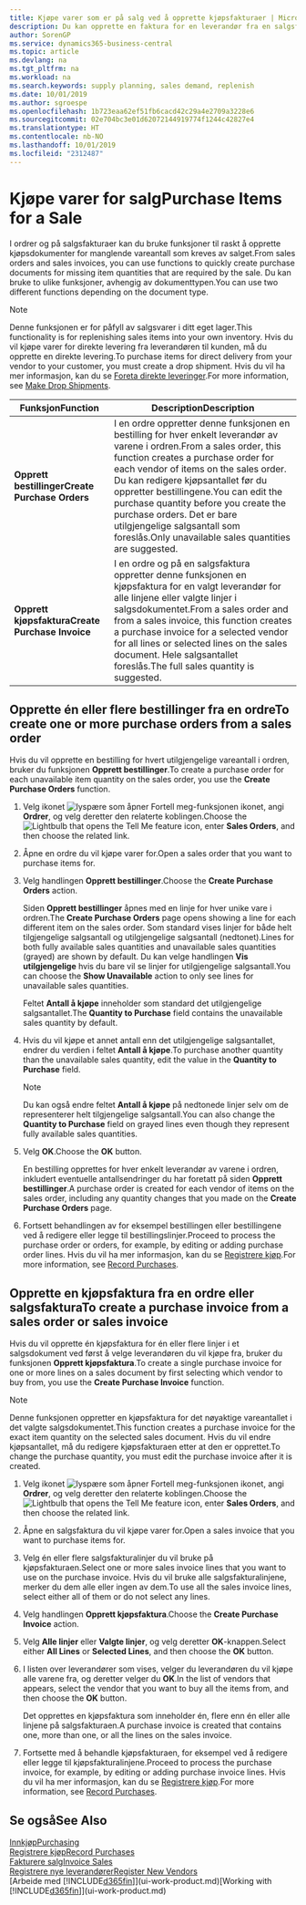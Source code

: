 ```yaml
---
title: Kjøpe varer som er på salg ved å opprette kjøpsfakturaer | Microsoft dokumenter
description: Du kan opprette en faktura for en leverandør fra en salgsfaktura for å kjøpe produkter.
author: SorenGP
ms.service: dynamics365-business-central
ms.topic: article
ms.devlang: na
ms.tgt_pltfrm: na
ms.workload: na
ms.search.keywords: supply planning, sales demand, replenish
ms.date: 10/01/2019
ms.author: sgroespe
ms.openlocfilehash: 1b723eaa62ef51fb6cacd42c29a4e2709a3228e6
ms.sourcegitcommit: 02e704bc3e01d62072144919774f1244c42827e4
ms.translationtype: HT
ms.contentlocale: nb-NO
ms.lasthandoff: 10/01/2019
ms.locfileid: "2312487"
---
```

# <a name="purchase-items-for-a-sale"></a><span data-ttu-id="8e933-103">Kjøpe varer for salg</span><span class="sxs-lookup"><span data-stu-id="8e933-103">Purchase Items for a Sale</span></span>
<span data-ttu-id="8e933-104">I ordrer og på salgsfakturaer kan du bruke funksjoner til raskt å opprette kjøpsdokumenter for manglende vareantall som kreves av salget.</span><span class="sxs-lookup"><span data-stu-id="8e933-104">From sales orders and sales invoices, you can use functions to quickly create purchase documents for missing item quantities that are required by the sale.</span></span> <span data-ttu-id="8e933-105">Du kan bruke to ulike funksjoner, avhengig av dokumenttypen.</span><span class="sxs-lookup"><span data-stu-id="8e933-105">You can use two different functions depending on the document type.</span></span>

> [!Note]
> <span data-ttu-id="8e933-106">Denne funksjonen er for påfyll av salgsvarer i ditt eget lager.</span><span class="sxs-lookup"><span data-stu-id="8e933-106">This functionality is for replenishing sales items into your own inventory.</span></span> <span data-ttu-id="8e933-107">Hvis du vil kjøpe varer for direkte levering fra leverandøren til kunden, må du opprette en direkte levering.</span><span class="sxs-lookup"><span data-stu-id="8e933-107">To purchase items for direct delivery from your vendor to your customer, you must create a drop shipment.</span></span> <span data-ttu-id="8e933-108">Hvis du vil ha mer informasjon, kan du se [Foreta direkte leveringer](sales-how-drop-shipment.md).</span><span class="sxs-lookup"><span data-stu-id="8e933-108">For more information, see [Make Drop Shipments](sales-how-drop-shipment.md).</span></span>   

|<span data-ttu-id="8e933-109">Funksjon</span><span class="sxs-lookup"><span data-stu-id="8e933-109">Function</span></span>|<span data-ttu-id="8e933-110">Description</span><span class="sxs-lookup"><span data-stu-id="8e933-110">Description</span></span>|
|--------|-----------|
|<span data-ttu-id="8e933-111">**Opprett bestillinger**</span><span class="sxs-lookup"><span data-stu-id="8e933-111">**Create Purchase Orders**</span></span>|<span data-ttu-id="8e933-112">I en ordre oppretter denne funksjonen en bestilling for hver enkelt leverandør av varene i ordren.</span><span class="sxs-lookup"><span data-stu-id="8e933-112">From a sales order, this function creates a purchase order for each vendor of items on the sales order.</span></span> <span data-ttu-id="8e933-113">Du kan redigere kjøpsantallet før du oppretter bestillingene.</span><span class="sxs-lookup"><span data-stu-id="8e933-113">You can edit the purchase quantity before you create the purchase orders.</span></span> <span data-ttu-id="8e933-114">Det er bare utilgjengelige salgsantall som foreslås.</span><span class="sxs-lookup"><span data-stu-id="8e933-114">Only unavailable sales quantities are suggested.</span></span>
|<span data-ttu-id="8e933-115">**Opprett kjøpsfaktura**</span><span class="sxs-lookup"><span data-stu-id="8e933-115">**Create Purchase Invoice**</span></span>|<span data-ttu-id="8e933-116">I en ordre og på en salgsfaktura oppretter denne funksjonen en kjøpsfaktura for en valgt leverandør for alle linjene eller valgte linjer i salgsdokumentet.</span><span class="sxs-lookup"><span data-stu-id="8e933-116">From a sales order and from a sales invoice, this function creates a purchase invoice for a selected vendor for all lines or selected lines on the sales document.</span></span> <span data-ttu-id="8e933-117">Hele salgsantallet foreslås.</span><span class="sxs-lookup"><span data-stu-id="8e933-117">The full sales quantity is suggested.</span></span>|

## <a name="to-create-one-or-more-purchase-orders-from-a-sales-order"></a><span data-ttu-id="8e933-118">Opprette én eller flere bestillinger fra en ordre</span><span class="sxs-lookup"><span data-stu-id="8e933-118">To create one or more purchase orders from a sales order</span></span>
<span data-ttu-id="8e933-119">Hvis du vil opprette en bestilling for hvert utilgjengelige vareantall i ordren, bruker du funksjonen **Opprett bestillinger**.</span><span class="sxs-lookup"><span data-stu-id="8e933-119">To create a purchase order for each unavailable item quantity on the sales order, you use the **Create Purchase Orders** function.</span></span>

1. <span data-ttu-id="8e933-120">Velg ikonet ![lyspære som åpner Fortell meg-funksjonen](media/ui-search/search_small.png "Fortell hva du vil gjøre") ikonet, angi **Ordrer**, og velg deretter den relaterte koblingen.</span><span class="sxs-lookup"><span data-stu-id="8e933-120">Choose the ![Lightbulb that opens the Tell Me feature](media/ui-search/search_small.png "Tell me what you want to do") icon, enter **Sales Orders**, and then choose the related link.</span></span>
2. <span data-ttu-id="8e933-121">Åpne en ordre du vil kjøpe varer for.</span><span class="sxs-lookup"><span data-stu-id="8e933-121">Open a sales order that you want to purchase items for.</span></span>
3. <span data-ttu-id="8e933-122">Velg handlingen **Opprett bestillinger**.</span><span class="sxs-lookup"><span data-stu-id="8e933-122">Choose the **Create Purchase Orders** action.</span></span>

    <span data-ttu-id="8e933-123">Siden **Opprett bestillinger** åpnes med en linje for hver unike vare i ordren.</span><span class="sxs-lookup"><span data-stu-id="8e933-123">The **Create Purchase Orders** page opens showing a line for each different item on the sales order.</span></span> <span data-ttu-id="8e933-124">Som standard vises linjer for både helt tilgjengelige salgsantall og utilgjengelige salgsantall (nedtonet).</span><span class="sxs-lookup"><span data-stu-id="8e933-124">Lines for both fully available sales quantities and unavailable sales quantities (grayed) are shown by default.</span></span> <span data-ttu-id="8e933-125">Du kan velge handlingen **Vis utilgjengelige** hvis du bare vil se linjer for utilgjengelige salgsantall.</span><span class="sxs-lookup"><span data-stu-id="8e933-125">You can choose the **Show Unavailable** action to only see lines for unavailable sales quantities.</span></span>

    <span data-ttu-id="8e933-126">Feltet **Antall å kjøpe** inneholder som standard det utilgjengelige salgsantallet.</span><span class="sxs-lookup"><span data-stu-id="8e933-126">The **Quantity to Purchase** field contains the unavailable sales quantity by default.</span></span>
4. <span data-ttu-id="8e933-127">Hvis du vil kjøpe et annet antall enn det utilgjengelige salgsantallet, endrer du verdien i feltet **Antall å kjøpe**.</span><span class="sxs-lookup"><span data-stu-id="8e933-127">To purchase another quantity than the unavailable sales quantity, edit the value in the **Quantity to Purchase** field.</span></span>

    > [!NOTE]  
    >   <span data-ttu-id="8e933-128">Du kan også endre feltet **Antall å kjøpe** på nedtonede linjer selv om de representerer helt tilgjengelige salgsantall.</span><span class="sxs-lookup"><span data-stu-id="8e933-128">You can also change the **Quantity to Purchase** field on grayed lines even though they represent fully available sales quantities.</span></span>
5. <span data-ttu-id="8e933-129">Velg **OK**.</span><span class="sxs-lookup"><span data-stu-id="8e933-129">Choose the **OK** button.</span></span>

    <span data-ttu-id="8e933-130">En bestilling opprettes for hver enkelt leverandør av varene i ordren, inkludert eventuelle antallsendringer du har foretatt på siden **Opprett bestillinger**.</span><span class="sxs-lookup"><span data-stu-id="8e933-130">A purchase order is created for each vendor of items on the sales order, including any quantity changes that you made on the **Create Purchase Orders** page.</span></span>
7. <span data-ttu-id="8e933-131">Fortsett behandlingen av for eksempel bestillingen eller bestillingene ved å redigere eller legge til bestillingslinjer.</span><span class="sxs-lookup"><span data-stu-id="8e933-131">Proceed to process the purchase order or orders, for example, by editing or adding purchase order lines.</span></span> <span data-ttu-id="8e933-132">Hvis du vil ha mer informasjon, kan du se [Registrere kjøp](purchasing-how-record-purchases.md).</span><span class="sxs-lookup"><span data-stu-id="8e933-132">For more information, see [Record Purchases](purchasing-how-record-purchases.md).</span></span>


## <a name="to-create-a-purchase-invoice-from-a-sales-order-or-sales-invoice"></a><span data-ttu-id="8e933-133">Opprette en kjøpsfaktura fra en ordre eller salgsfaktura</span><span class="sxs-lookup"><span data-stu-id="8e933-133">To create a purchase invoice from a sales order or sales invoice</span></span>
<span data-ttu-id="8e933-134">Hvis du vil opprette én kjøpsfaktura for én eller flere linjer i et salgsdokument ved først å velge leverandøren du vil kjøpe fra, bruker du funksjonen **Opprett kjøpsfaktura**.</span><span class="sxs-lookup"><span data-stu-id="8e933-134">To create a single purchase invoice for one or more lines on a sales document by first selecting which vendor to buy from, you use the **Create Purchase Invoice** function.</span></span>

> [!NOTE]  
>   <span data-ttu-id="8e933-135">Denne funksjonen oppretter en kjøpsfaktura for det nøyaktige vareantallet i det valgte salgsdokumentet.</span><span class="sxs-lookup"><span data-stu-id="8e933-135">This function creates a purchase invoice for the exact item quantity on the selected sales document.</span></span> <span data-ttu-id="8e933-136">Hvis du vil endre kjøpsantallet, må du redigere kjøpsfakturaen etter at den er opprettet.</span><span class="sxs-lookup"><span data-stu-id="8e933-136">To change the purchase quantity, you must edit the purchase invoice after it is created.</span></span>  

1. <span data-ttu-id="8e933-137">Velg ikonet ![lyspære som åpner Fortell meg-funksjonen](media/ui-search/search_small.png "Fortell hva du vil gjøre") ikonet, angi **Ordrer**, og velg deretter den relaterte koblingen.</span><span class="sxs-lookup"><span data-stu-id="8e933-137">Choose the ![Lightbulb that opens the Tell Me feature](media/ui-search/search_small.png "Tell me what you want to do") icon, enter **Sales Orders**, and then choose the related link.</span></span>
2. <span data-ttu-id="8e933-138">Åpne en salgsfaktura du vil kjøpe varer for.</span><span class="sxs-lookup"><span data-stu-id="8e933-138">Open a sales invoice that you want to purchase items for.</span></span>
3. <span data-ttu-id="8e933-139">Velg én eller flere salgsfakturalinjer du vil bruke på kjøpsfakturaen.</span><span class="sxs-lookup"><span data-stu-id="8e933-139">Select one or more sales invoice lines that you want to use on the purchase invoice.</span></span> <span data-ttu-id="8e933-140">Hvis du vil bruke alle salgsfakturalinjene, merker du dem alle eller ingen av dem.</span><span class="sxs-lookup"><span data-stu-id="8e933-140">To use all the sales invoice lines, select either all of them or do not select any lines.</span></span>
4. <span data-ttu-id="8e933-141">Velg handlingen **Opprett kjøpsfaktura**.</span><span class="sxs-lookup"><span data-stu-id="8e933-141">Choose the **Create Purchase Invoice** action.</span></span>
5. <span data-ttu-id="8e933-142">Velg **Alle linjer** eller **Valgte linjer**, og velg deretter **OK**-knappen.</span><span class="sxs-lookup"><span data-stu-id="8e933-142">Select either **All Lines** or **Selected Lines**, and then choose the **OK** button.</span></span>  
6. <span data-ttu-id="8e933-143">I listen over leverandører som vises, velger du leverandøren du vil kjøpe alle varene fra, og deretter velger du **OK**.</span><span class="sxs-lookup"><span data-stu-id="8e933-143">In the list of vendors that appears, select the vendor that you want to buy all the items from, and then choose the **OK** button.</span></span>

    <span data-ttu-id="8e933-144">Det opprettes en kjøpsfaktura som inneholder én, flere enn én eller alle linjene på salgsfakturaen.</span><span class="sxs-lookup"><span data-stu-id="8e933-144">A purchase invoice is created that contains one, more than one, or all the lines on the sales invoice.</span></span>
7. <span data-ttu-id="8e933-145">Fortsette med å behandle kjøpsfakturaen, for eksempel ved å redigere eller legge til kjøpsfakturalinjene.</span><span class="sxs-lookup"><span data-stu-id="8e933-145">Proceed to process the purchase invoice, for example, by editing or adding purchase invoice lines.</span></span> <span data-ttu-id="8e933-146">Hvis du vil ha mer informasjon, kan du se [Registrere kjøp](purchasing-how-record-purchases.md).</span><span class="sxs-lookup"><span data-stu-id="8e933-146">For more information, see [Record Purchases](purchasing-how-record-purchases.md).</span></span>

## <a name="see-also"></a><span data-ttu-id="8e933-147">Se også</span><span class="sxs-lookup"><span data-stu-id="8e933-147">See Also</span></span>
[<span data-ttu-id="8e933-148">Innkjøp</span><span class="sxs-lookup"><span data-stu-id="8e933-148">Purchasing</span></span>](purchasing-manage-purchasing.md)  
[<span data-ttu-id="8e933-149">Registrere kjøp</span><span class="sxs-lookup"><span data-stu-id="8e933-149">Record Purchases</span></span>](purchasing-how-record-purchases.md)  
[<span data-ttu-id="8e933-150">Fakturere salg</span><span class="sxs-lookup"><span data-stu-id="8e933-150">Invoice Sales</span></span>](sales-how-invoice-sales.md)  
[<span data-ttu-id="8e933-151">Registrere nye leverandører</span><span class="sxs-lookup"><span data-stu-id="8e933-151">Register New Vendors</span></span>](purchasing-how-register-new-vendors.md)  
<span data-ttu-id="8e933-152">[Arbeide med [!INCLUDE[d365fin](includes/d365fin_md.md)]](ui-work-product.md)</span><span class="sxs-lookup"><span data-stu-id="8e933-152">[Working with [!INCLUDE[d365fin](includes/d365fin_md.md)]](ui-work-product.md)</span></span>
